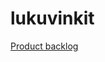 # lukuvinkit

[Product backlog](https://docs.google.com/spreadsheets/d/1f6p8zlq5Eis2y-cSBB6zVBEfb53RzSpeFPjxrt_EWxM/edit?usp=sharing)
